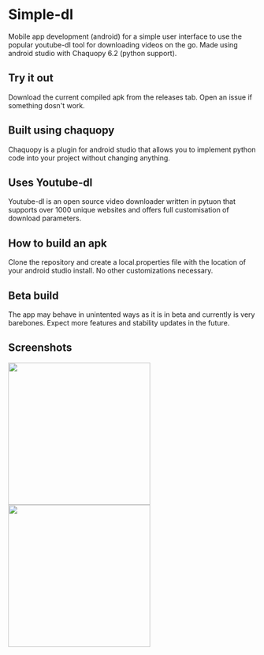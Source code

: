 # Simple-dl
Mobile app development (android) for a simple user interface to use the popular youtube-dl tool for downloading videos on the go. Made using android studio with Chaquopy 6.2 (python support). 

## Try it out 
Download the current compiled apk from the releases tab. Open an issue if something dosn't work. 

## Built using chaquopy
Chaquopy is a plugin for android studio that allows you to implement python code into your project without changing anything. 

## Uses Youtube-dl 
Youtube-dl is an open source video downloader written in pytuon that supports over 1000 unique websites and offers full customisation of download parameters.

## How to build an apk
Clone the repository and create a local.properties file with the location of your android studio install. No other customizations necessary. 

## Beta build
The app may behave in unintented ways as it is in beta and currently is very barebones. Expect more features and stability updates in the future.

## Screenshots
<p float="left">
  <img src="https://user-images.githubusercontent.com/52898838/61835082-39ec6380-ae2f-11e9-886f-5a0e98d9de7e.png" width="288">
  <img src="https://user-images.githubusercontent.com/52898838/61483597-018de680-a952-11e9-8dc4-5a1981196ece.jpg" width="288">
</p>



